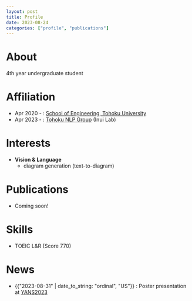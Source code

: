 ```yaml
---
layout: post
title: Profile
date: 2023-08-24
categories: ["profile", "publications"]
---
```


# About

4th year undergraduate student


# Affiliation

- Apr 2020 - : [School of Engineering, Tohoku University][Tohoku University]
- Apr 2023 - : [Tohoku NLP Group][Tohoku NLP] (Inui Lab)


# Interests

- **Vision & Language**
  - diagram generation (text-to-diagram)


# Publications

- Coming soon!


# Skills

- TOEIC L&R (Score 770)


# News

- {{"2023-08-31" | date_to_string: "ordinal", "US"}} : Poster presentation at [YANS2023][YANS2023]


<!-- Links -->
<!-- Affiliation -->
[Tohoku University]: https://www.eng.tohoku.ac.jp/
[Tohoku NLP]: https://www.nlp.ecei.tohoku.ac.jp/
<!-- News -->
[YANS2023]: https://yans.anlp.jp/entry/yans2023
